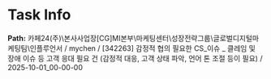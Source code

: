 # Task Info

**Path:** 카페24(주)\본사사업장\[CG]MI본부\마케팅센터\성장전략그룹\글로벌디지털마케팅팀\인플루언서 / mychen / [342263] 감정적 협의 필요한 CS_이슈 _ 클레임 및 장애 이슈 등 고객 응대 필요 건 (감정적 대응, 고객 상태 파악, 언어 톤 조절 등이 필요) / 2025-10-01_00-00-00

